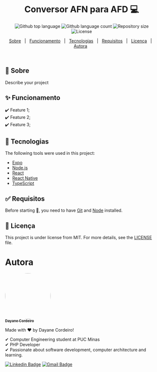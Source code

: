 <h1 align="center">Conversor AFN para AFD 💻</h1>

<p align="center">
  <img alt="Github top language" src="https://img.shields.io/github/languages/top/DayaneCordeiro/primeiro_trabalho_ftc?color=56BEB8">
  <img alt="Github language count" src="https://img.shields.io/github/languages/count/DayaneCordeiro/primeiro_trabalho_ftc?color=56BEB8">
  <img alt="Repository size" src="https://img.shields.io/github/repo-size/DayaneCordeiro/primeiro_trabalho_ftc?color=56BEB8">
  <img alt="License" src="https://img.shields.io/github/license/DayaneCordeiro/primeiro_trabalho_ftc?color=56BEB8">
</p>

<p align="center">
  <a href="#dart-sobre">Sobre</a> &#xa0; | &#xa0; 
  <a href="#sparkles-funcionamento">Funcionamento</a> &#xa0; | &#xa0;
  <a href="#rocket-tecnologias">Tecnologias</a> &#xa0; | &#xa0;
  <a href="#white_check_mark-requisitos">Requisitos</a> &#xa0; | &#xa0;
  <a href="#memo-licença">Licença</a> &#xa0; | &#xa0;
  <a href="#author">Autora</a> &#xa0; 
</p>

<br>

## :dart: Sobre ##

Describe your project

## :sparkles: Funcionamento ##

:heavy_check_mark: Feature 1;\
:heavy_check_mark: Feature 2;\
:heavy_check_mark: Feature 3;

## :rocket: Tecnologias ##

The following tools were used in this project:

- [Expo](https://expo.io/)
- [Node.js](https://nodejs.org/en/)
- [React](https://pt-br.reactjs.org/)
- [React Native](https://reactnative.dev/)
- [TypeScript](https://www.typescriptlang.org/)

## :white_check_mark: Requisitos ##

Before starting :checkered_flag:, you need to have [Git](https://git-scm.com) and [Node](https://nodejs.org/en/) installed.

## :memo: Licença ##

This project is under license from MIT. For more details, see the [LICENSE](LICENSE.md) file.


<div id="author">
    <h1>Autora</h1>
    <a href="https://github.com/DayaneCordeiro">
        <img style="border-radius: 50%;" src="https://avatars.githubusercontent.com/u/50596100?v=4" width="150px;" alt=""/>
        <br />
        <sub><b>Dayane Cordeiro</b></sub>
    </a>

Made with ❤️ by Dayane Cordeiro!

✔ Computer Engineering student at PUC Minas<br>
✔ PHP Developer<br>
✔ Passionate about software development, computer architecture and learning.<br>

[![Linkedin Badge](https://img.shields.io/badge/-Dayane-blue?style=flat-square&logo=Linkedin&logoColor=white&link=https://www.linkedin.com/in/dayane-cordeiro-1b761318b/)](https://www.linkedin.com/in/dayane-cordeiro-1b761318b/)
[![Gmail Badge](https://img.shields.io/badge/-dayane.cordeirogs@gmail.com-c14438?style=flat-square&logo=Gmail&logoColor=white&link=mailto:dayane.cordeirogs@gmail.com)](mailto:dayane.cordeirogs@gmail.com)

</div>
